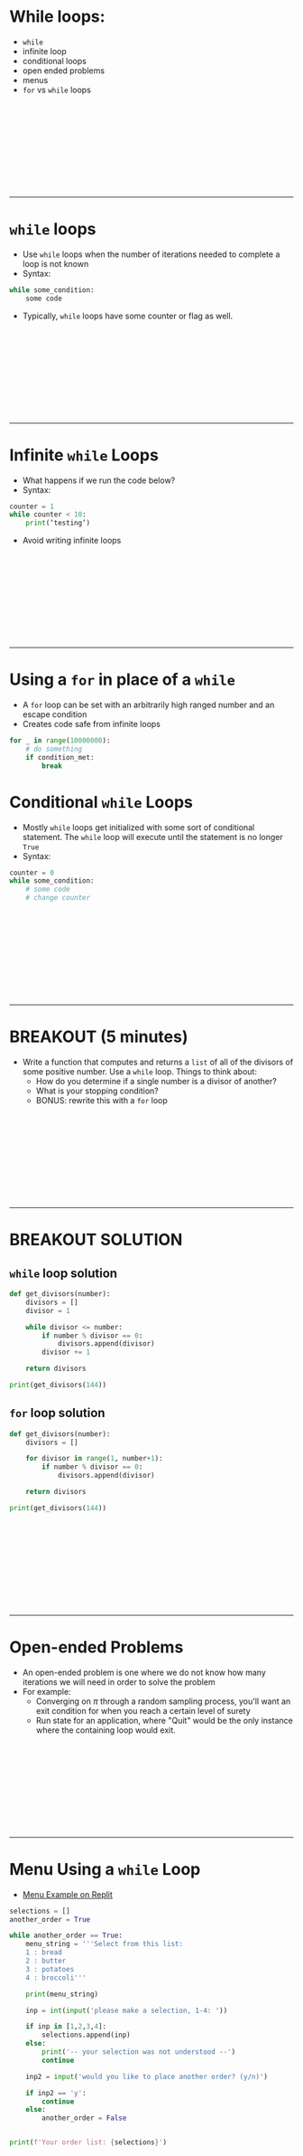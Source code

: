 # While loops:
* `while`
* infinite loop
* conditional loops
* open ended problems
* menus
* `for` vs `while` loops


<br><br><br><br><br><br><br><br><br>

---------------------------------------------------------------
# `while` loops
* Use `while` loops when the number of iterations needed to complete a loop is not known
* Syntax:

```python
while some_condition:
    some code
```

* Typically, `while` loops have some counter or flag as well. 

<br><br><br><br><br><br><br><br><br>

---------------------------------------------------------------
# Infinite `while` Loops
* What happens if we run the code below?
* Syntax:

```python
counter = 1
while counter < 10:
    print(‘testing’)
```

* Avoid writing infinite loops

<br><br><br><br><br><br><br><br><br>

---------------------------------------------------------------
# Using a `for` in place of a `while`
* A `for` loop can be set with an arbitrarily high ranged number and an escape condition
* Creates code safe from infinite loops

```python
for _ in range(10000000):
    # do something
    if condition_met:
        break
```

# Conditional `while` Loops
* Mostly `while` loops get initialized with some sort of conditional statement. The `while` loop will execute until the statement is no longer `True`
* Syntax:

```python
counter = 0
while some_condition:
    # some code
    # change counter
```

<br><br><br><br><br><br><br><br><br>

---------------------------------------------------------------
# BREAKOUT (5 minutes)
* Write a function that computes and returns a `list` of all of the divisors of some positive number. Use a `while` loop. Things to think about:
    * How do you determine if a single number is a divisor of another?
    * What is your stopping condition?
    * BONUS: rewrite this with a `for` loop

<br><br><br><br><br><br><br><br><br>

---------------------------------------------------------------
# BREAKOUT SOLUTION
## `while` loop solution

```python
def get_divisors(number):
    divisors = []
    divisor = 1

    while divisor <= number:
        if number % divisor == 0:
            divisors.append(divisor)
        divisor += 1

    return divisors

print(get_divisors(144))
```

## `for` loop solution

```python
def get_divisors(number):
    divisors = []

    for divisor in range(1, number+1):
        if number % divisor == 0:
            divisors.append(divisor)

    return divisors

print(get_divisors(144))
```


<br><br><br><br><br><br><br><br><br>

---------------------------------------------------------------
# Open-ended Problems
* An open-ended problem is one where we do not know how many iterations we will need in order to solve the problem
* For example:
    * Converging on $\pi$ through a random sampling process, you'll want an exit condition for when you reach a certain level of surety
    * Run state for an application, where "Quit" would be the only instance where the containing loop would exit.

<br><br><br><br><br><br><br><br><br>

---------------------------------------------------------------
# Menu Using a `while` Loop
* [Menu Example on Replit](https://repl.it/@gDSIprep/whileloopsmenuwhileusingaloop)

```python
selections = []
another_order = True

while another_order == True:
    menu_string = '''Select from this list:
    1 : bread
    2 : butter
    3 : potatoes
    4 : broccoli'''

    print(menu_string)

    inp = int(input('please make a selection, 1-4: '))

    if inp in [1,2,3,4]:
        selections.append(inp)
    else:
        print('-- your selection was not understood --')
        continue

    inp2 = input('would you like to place another order? (y/n)')

    if inp2 == 'y':
        continue
    else:
        another_order = False


print(f'Your order list: {selections}')
```


<br><br><br><br><br><br><br><br><br>

---------------------------------------------------------------
# `for` Loops vs. `while` Loops
* In general, always use `for` loops to avoid infinite loops
    * Will always terminate at the end of an iterable when traversing elements in that iterable
    * Useful when you know how many iterations are needed
* However, there are some problems that should be solved using `while` loops
    * Open-ended problems
    * Menus
    * Run States


<br><br><br><br><br><br><br><br><br>

---------------------------------------------------------------
# BREAKOUT (2 minutes)
* Why would we use break in our code? What about continue and pass?
* Why might we use a while loop?
* What is the syntax for a while loop?


<br><br><br><br><br><br><br><br><br>

---------------------------------------------------------------
# BREAKOUT SOLUTION

* Why would we use break in our code? What about continue and pass?
    * Use break to end loopage that no longer needs to be performed
    * Use continue to avoid an operation within a loop
    * Use pass as a placeholder in loops, conditions (if, elif, else), functions and other places to avoid errors
* Why might we use a while loop?
    * You can pretty much always avoid using a while loop
    * You can use while loops for “open-ended problems”, where you don’t know how many iterations you will need to perform
* What is the syntax for a while loop?

```python
while condition:
    # Do something
```


<br><br><br><br><br><br><br><br><br>

---------------------------------------------------------------
# List Review BREAKOUT (3 minutes)
```python
x = [4, 6, 1, 2, 8, 0]
```

* How would you sort your list to save it in place?
* How would you sort your list to return a printed output?
* How would you reverse your list to save it in place?
* What would any(x) return? all(x)?
* How would you remove the first element in the list and append it to the end? Can you write this in a single line of code?

<br><br><br><br><br><br><br><br><br>

---------------------------------------------------------------
# List Review BREAKOUT (3 minutes)
```python
x = [4, 6, 1, 2, 8, 0]
print(x)
# * How would you sort your list to save it in place?
x.sort()
# or
x = sorted(x)

# * How would you sort your list to return a printed output?
print(sorted(x))

# * How would you reverse your list to save it in place?
x.reverse()
# or
x = x[::-1]
print(x)

# * What would any(x) return? all(x)?
print(any(x)) # True
print(all(x)) # False

# * How would you remove the first element in the list and append it to the end? Can you write this in a single line of code?
x = x[1:] + [x[0]]
print(x)
```


<br><br><br><br><br><br><br><br><br>

---------------------------------------------------------------
# BREAKOUT (2 minutes)
Would you use a for loop or a while loop?

1. Creating a letter counter based on a string
2. Trying to identify whether a dice is fair or not
3. Iterating over a list to identify multiples of 5
4. Creating a selection for an individual based on a given menu
5. Determine how long it might take to reach a certain threshold


<br><br><br><br><br><br><br><br><br>

---------------------------------------------------------------
# BREAKOUT SOLUTION
Would you use a for loop or a while loop?

1. Creating a letter counter based on a string
    * `for` loop
2. Trying to identify whether a dice is fair or not
    * Potentially a while loop, where eventually you wish to converge at the expected value, at which point you might use break to exit. However, you could use a for loop with many many iterations, with an exit condition.
3. Iterating over a list to identify multiples of 5
    * `for` loop
4. Creating a selection for an individual based on a given menu
    * Potentially a `while` loop, though a `for` loop with a high count could be used as instead.
5. Determine how long it might take to reach a certain threshold
    * Potentially a `while` loop, with an exit condition for when the threshold is reached. However, a `for` loop could be used instead, where the `for` loop is allowed many many iterations, with an exit condition implied by the upper bound of the iteration count.


<br><br><br><br><br><br><br><br><br>

---------------------------------------------------------------
# BREAKOUT (8 minutes)
Write a for loop to print a menu out of this list with their number options starting at 1? Store the choices (as the item names, not the numbers) in a list. Print out the list containing the food ordered.

```python
food_lst = [‘Pancakes’, ‘Omelet’, ‘Toast’, ‘Waffles’, ‘Bacon’, ‘Sausage’, ‘Orange Juice’]
```

<br><br><br><br><br><br><br><br><br>

---------------------------------------------------------------
# BREAKOUT SOLUTION

```python

```